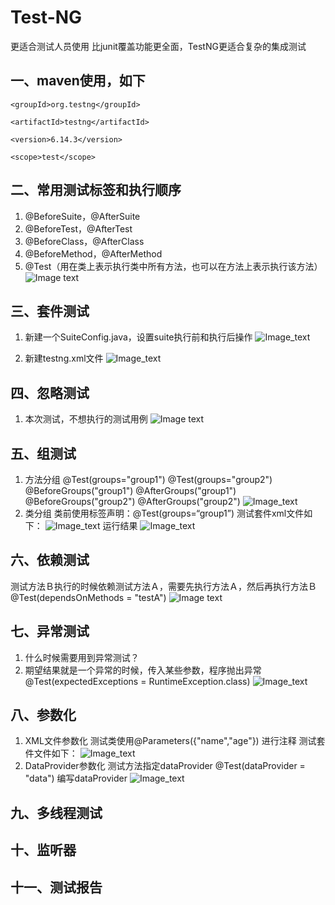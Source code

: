 # Test-NG
更适合测试人员使用
比junit覆盖功能更全面，TestNG更适合复杂的集成测试


一、maven使用，如下
---

<dependency>

    <groupId>org.testng</groupId>

    <artifactId>testng</artifactId>

    <version>6.14.3</version>

    <scope>test</scope>

</dependency>

二、常用测试标签和执行顺序
---
1.  @BeforeSuite，@AfterSuite 
2.  @BeforeTest，@AfterTest
3.  @BeforeClass，@AfterClass
3.  @BeforeMethod，@AfterMethod
4.  @Test（用在类上表示执行类中所有方法，也可以在方法上表示执行该方法）
  ![Image text](https://github.com/xiaowenhui/testNG-learn/blob/master/images/testng%E6%89%A7%E8%A1%8C%E9%A1%BA%E5%BA%8F.png)


三、套件测试
---

1. 新建一个SuiteConfig.java，设置suite执行前和执行后操作
![Image_text](https://github.com/xiaowenhui/testNG-learn/blob/master/images/suite-SuiteConfig.png)
                
2. 新建testng.xml文件
![Image_text](https://github.com/xiaowenhui/testNG-learn/blob/master/images/suite-testngxml.png)
     

四、忽略测试
---

1. 本次测试，不想执行的测试用例
![Image text](https://github.com/xiaowenhui/testNG-learn/blob/master/images/ignore.png)

五、组测试
---
1. 方法分组
   @Test(groups="group1")
   @Test(groups="group2")
   @BeforeGroups("group1")
   @AfterGroups("group1")
   @BeforeGroups("group2")
   @AfterGroups("group2")
           ![Image_text](https://github.com/xiaowenhui/testNG-learn/blob/master/images/groupOnMethod.png)
2. 类分组
   类前使用标签声明：@Test(groups=“group1”)
   测试套件xml文件如下：
              ![Image_text](https://github.com/xiaowenhui/testNG-learn/blob/master/images/groupOnClass.png)
   运行结果
              ![Image_text](https://github.com/xiaowenhui/testNG-learn/blob/master/images/groupOnClass-Result.jpg)
   
六、依赖测试
---
测试方法Ｂ执行的时候依赖测试方法Ａ，需要先执行方法Ａ，然后再执行方法Ｂ
@Test(dependsOnMethods = "testA")
      ![Image text](https://github.com/xiaowenhui/testNG-learn/blob/master/images/dependTest.png)
   
七、异常测试
---
1. 什么时候需要用到异常测试？
2. 期望结果就是一个异常的时候，传入某些参数，程序抛出异常
   @Test(expectedExceptions = RuntimeException.class)
          ![Image_text](https://github.com/xiaowenhui/testNG-learn/blob/master/images/exceprtionTest.png)
    
八、参数化
---
1. XML文件参数化
       测试类使用@Parameters({"name","age"}) 进行注释
       测试套件文件如下：
             ![Image_text](https://github.com/xiaowenhui/testNG-learn/blob/master/images/prameter-xml.png)
2. DataProvider参数化
      测试方法指定dataProvider   @Test(dataProvider = "data")
      编写dataProvider
             ![Image_text](https://github.com/xiaowenhui/testNG-learn/blob/master/images/parameter-dataprovider.png)


九、多线程测试
---


十、监听器
---


十一、测试报告
---




